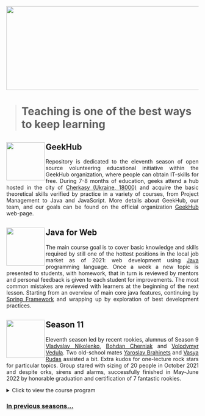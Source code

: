 <p align="center">
  <img width="600" height="220" src="https://github.com/brahinets/GeekHub-J4W-11/assets/4119411/a9e2eb3a-e690-4be8-8226-55787f46b377">   
</p>

> # Teaching is one of the best ways to keep learning

<img align="left" width="100" height="100" src="https://user-images.githubusercontent.com/4119411/153082286-ee66eabe-7f14-48ed-8256-ad7cf4a8dd2f.png"> GeekHub
------------
<p align="justify">
Repository is dedicated to the eleventh season of open source volunteering educational initiative within the GeekHub organization, where people can obtain IT-skills for free. During 7-8 months of education, geeks attend a hub hosted in the city of <a href="https://goo.gl/maps/mZi6u17qnN3VdEzC7">Cherkasy (Ukraine, 18000)</a> and acquire the basic theoretical skills verified by practice in a variety of courses, from Project Management to Java and JavaScript. More details about GeekHub, our team, and our goals can be found on the official organization <a href="https://geekhub.ck.ua">GeekHub</a> web-page.
</p>

<img align="left" width="100" height="100" src="https://user-images.githubusercontent.com/4119411/153068812-79820f3c-25dc-4e61-87dd-bf21b6b74986.png"> Java for Web
------------
<p align="justify">
The main course goal is to cover basic knowledge and skills required by still one of the hottest positions in the local job market as of 2021:  web development using <a href="https://www.java.com">Java</a> programming language. Once a week a new topic is presented to students, with homework, that in turn is reviewed by mentors and personal feedback is given to each student for improvements. The most common mistakes are reviewed with learners at the beginning of the next lesson. Starting from an overview of main core java features, continuing by <a href="https://spring.io">Spring Framework</a> and wrapping up by exploration of best development practices.
</p>

<img align="left" width="100" height="100" src="https://github.com/brahinets/GeekHub-J4W-11/assets/4119411/de66dbc0-320b-4f07-94f3-20f615ae626b"> Season 11
------------
<p align="justify">
Eleventh season led by recent rookies, alumnus of Season 9 <a href="https://github.com/V-Nikolenko">Vladyslav Nikolenko</a>, <a href="https://github.com/cherniakb">Bohdan Cherniak</a> and <a href="https://github.com/volodymyr-Vedula">Volodymyr Vedula</a>. Two old-school mates <a href="https://github.com/brahinets">Yaroslav Brahinets</a> and <a href="https://github.com/vrudas">Vasya Rudas</a> assisted a bit. Extra kudos for one-lecture rock stars for particular topics. Group stared with sizing of 20 people in October 2021 and despite orks, sirens and alarms, successfully finished in May-June 2022 by honorable graduation and certification of 7 fantastic rookies.
</p>

<details>  
<summary>Click to view the course program</summary>

| №  | Topic                                | Date          |
|----|--------------------------------------|---------------|
| 1  | Intro                                | 2021-11-02    |
| 2  | Basics                               | 2021-11-09    |
| 3  | Object-oriented Programming          | 2021-11-16    |
| 4  | Error Propagation and Handling       | 2021-11-23    |
| 5  | Code Testing (Unit)                  | 2021-11-30    |
| 6  | Practice                             | 2021-12-07    |
| 7  | Generics. Collections Framework      | 2021-12-14    |
| 8  | Gradle, DateTime API, Optional Class | 2021-12-21    |
| 9  | CI                                   | ?             | 
| 10 | Functional Programming, Stream API   | 2022-01-11    |
| 11 | Input/Output                         | 2022-01-18    |
| 12 | Reflection API                       | 2022-01-25    |
| 13 | Servlet API (Web)                    | 2022-02-01    |
| 14 | JDBC                                 | 2022-02-15    |
| 15 | Spring IoC                           | 2022-02-22    |
| 16 | Spring JDBC, Flyway                  | 2022-03-29    |
| 17 | Spring MVC, Boot                     | 2022-04-05    |
| 19 | REST, Swagger                        | 2022-04-12    |
| 20 | Front End                            | 2022-04-16-17 |
| 21 | Spring Security p1.                  | 2022-04-19    |
| 22 | Spring Security p2                   | 2022-04-21    |
| 23 | Concurrency                          | 2022-04-26    |
| 24 | Integration Testing                  | 2022-05-03    |
| 25 | CD/Bootstrap                         | 2022-05-06    |
| 26 | Course works BE preview              | 2022-05-10    |
| 27 | Course works FE preview              | 2022-05-17    |
| 28 | Course works review                  | 2022-05-31    |
| 29 | Docker + Kubernetes                  | TBD           |

</details>

### [In previous seasons...](https://github.com/brahinets/GeekHub-J4W-X)
